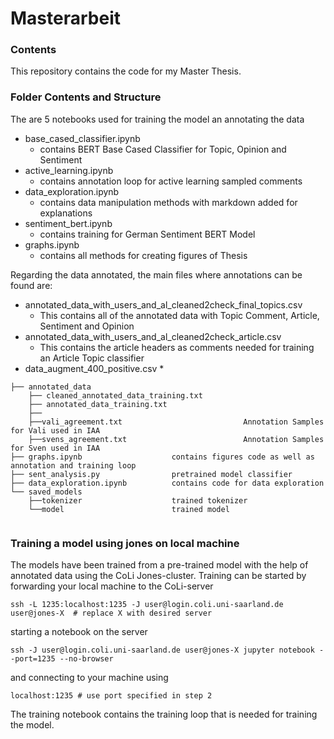 # Masterarbeit

### Contents

This repository contains the code for my Master Thesis.



### Folder Contents and Structure
The are 5 notebooks used for training the model an annotating the data
* base_cased_classifier.ipynb
    * contains BERT Base Cased Classifier for Topic, Opinion and Sentiment
* active_learning.ipynb
    * contains annotation loop for active learning sampled comments
* data_exploration.ipynb
    * contains data manipulation methods with markdown added for explanations
* sentiment_bert.ipynb
    * contains training for German Sentiment BERT Model
* graphs.ipynb
    * contains all methods for creating figures of Thesis
    
    
Regarding the data annotated, the main files where annotations can be found are:
* annotated_data_with_users_and_al_cleaned2check_final_topics.csv
    * This contains all of the annotated data with Topic Comment, Article, Sentiment and Opinion
* annotated_data_with_users_and_al_cleaned2check_article.csv
    * This contains the article headers as comments needed for training an Article Topic classifier
* data_augment_400_positive.csv
    *
```  
├── annotated_data
    ├── cleaned_annotated_data_training.txt 
    ├── annotated_data_training.txt
    ├──
    ├──vali_agreement.txt                           Annotation Samples for Vali used in IAA
    ├──svens_agreement.txt                          Annotation Samples for Sven used in IAA
├── graphs.ipynb                    contains figures code as well as annotation and training loop
├── sent_analysis.py                pretrained model classifier
├── data_exploration.ipynb          contains code for data exploration
└── saved_models
    ├──tokenizer                    trained tokenizer
    └──model                        trained model
    
```

### Training a model using jones on local machine

The models have been trained from a pre-trained model with the help of annotated data using the CoLi Jones-cluster. 
Training can be started by forwarding your local machine to the CoLi-server

```
ssh -L 1235:localhost:1235 -J user@login.coli.uni-saarland.de user@jones-X  # replace X with desired server

```

starting a notebook on the server 

```
ssh -J user@login.coli.uni-saarland.de user@jones-X jupyter notebook --port=1235 --no-browser
```

and connecting to your machine using

```
localhost:1235 # use port specified in step 2
```

The training notebook contains the training loop that is needed for training the model.

